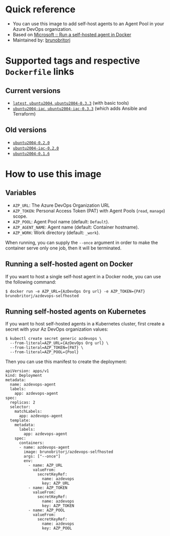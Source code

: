 # Quick reference

  - You can use this image to add self-host agents to an Agent Pool in your Azure DevOps organization.
  - Based on [Microsoft :: Run a self-hosted agent in Docker](https://learn.microsoft.com/en-us/azure/devops/pipelines/agents/docker?view=azure-devops#linux)
  - Maintained by: [brunobritorj](https://github.com/brunobritorj)

# Supported tags and respective ```Dockerfile``` links

## Current versions
  - [```latest```, ```ubuntu2004```, ```ubuntu2004-0.3.3```](https://github.com/brunobritorj/azdevops-selfhosted-container-agent/blob/ubuntu2004-0.3.3/ubuntu2004/Dockerfile) (with basic tools)
  - [```ubuntu2004-iac```, ```ubuntu2004-iac-0.3.3```](https://github.com/brunobritorj/azdevops-selfhosted-container-agent/blob/ubuntu2004-iac-0.3.3/ubuntu2004-iac/Dockerfile) (which adds Ansible and Terraform)
## Old versions
  - [```ubuntu2004-0.2.0```](https://github.com/brunobritorj/azdevops-selfhosted-container-agent/blob/v0.2.0/ubuntu2004/Dockerfile)
  - [```ubuntu2004-iac-0.2.0```](https://github.com/brunobritorj/azdevops-selfhosted-container-agent/blob/v0.2.0/ubuntu2004-iac/Dockerfile)
  - [```ubuntu2004-0.1.6```](https://github.com/brunobritorj/azdevops-selfhosted-container-agent/blob/v0.1.6/ubuntu2004/Dockerfile)

# How to use this image

## Variables

- ```AZP_URL```: The Azure DevOps Organization URL
- ```AZP_TOKEN```: Personal Access Token (PAT) with Agent Pools (```read```, ```manage```) scope.
- ```AZP_POOL```: Agent Pool name (default: ```Default```).
- ```AZP_AGENT_NAME```: Agent name (default: Container hostname).
- ```AZP_WORK```: Work directory (default: ```_work```).

When running, you can supply the ```--once``` argument in order to make the container serve only one job, then it will be terminated.

## Running a self-hosted agent on Docker

If you want to host a single self-host agent in a Docker node, you can use the following command:

```
$ docker run -e AZP_URL={AzDevOps Org url} -e AZP_TOKEN={PAT} brunobritorj/azdevops-selfhosted
```

## Running self-hosted agents on Kubernetes

If you want to host self-hosted agents in a Kubernetes cluster, first create a secret with your Az DevOps organization values:

```
$ kubectl create secret generic azdevops \
  --from-literal=AZP_URL={AzDevOps Org url} \
  --from-literal=AZP_TOKEN={PAT} \
  --from-literal=AZP_POOL={Pool}
```

Then you can use this manifest to create the deployment:

```
apiVersion: apps/v1
kind: Deployment
metadata:
  name: azdevops-agent
  labels:
    app: azdevops-agent
spec:
  replicas: 2
  selector:
    matchLabels:
      app: azdevops-agent
  template:
    metadata:
      labels:
        app: azdevops-agent
    spec:
      containers:
      - name: azdevops-agent
        image: brunobritorj/azdevops-selfhosted
        args: ["--once"]
        env:
          - name: AZP_URL
            valueFrom:
              secretKeyRef:
                name: azdevops
                key: AZP_URL
          - name: AZP_TOKEN
            valueFrom:
              secretKeyRef:
                name: azdevops
                key: AZP_TOKEN
          - name: AZP_POOL
            valueFrom:
              secretKeyRef:
                name: azdevops
                key: AZP_POOL
```

